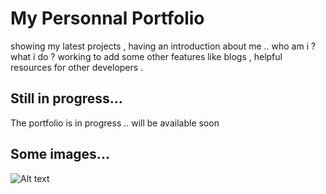 # My Personnal Portfolio

showing my latest projects , having an introduction about me ..
who am i ?
what i do ?
working to add some other features like blogs , helpful resources for other developers .

## Still in progress...

The portfolio is in progress .. will be available soon

## Some images...

![Alt text](./public//images/portfolio-screenshot "Home Page")
